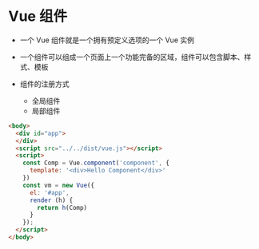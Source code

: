 # Vue 组件

- 一个 Vue 组件就是一个拥有预定义选项的一个 Vue 实例
- 一个组件可以组成一个页面上一个功能完备的区域，组件可以包含脚本、样式、模板

- 组件的注册方式
  - 全局组件
  - 局部组件

```html
<body>
  <div id="app">
  </div>
  <script src="../../dist/vue.js"></script>
  <script>
    const Comp = Vue.component('component', {
      template: '<div>Hello Component</div>'
    })
    const vm = new Vue({
      el: '#app',
      render (h) {
        return h(Comp)
      }
    });
  </script>
</body>
```
